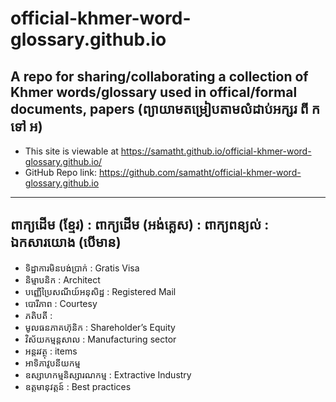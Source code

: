 # official-khmer-word-glossary.github.io
A repo for sharing/collaborating a collection of Khmer words/glossary used in offical/formal documents, papers
(ព្យាយាមតម្រៀបតាមលំដាប់អក្សរ ពី ក ទៅ អ)
-----
 * This site is viewable at https://samatht.github.io/official-khmer-word-glossary.github.io/
 * GitHub Repo link: https://github.com/samatht/official-khmer-word-glossary.github.io
---
ពាក្យដើម (ខ្មែរ) : ពាក្យដើម (អង់គ្លេស) : ពាក្យពន្យល់ : ឯកសារយោង (បើមាន)
---

* ទិដ្ឋាការមិនបង់ប្រាក់ : Gratis Visa
* និម្មាបនិក : Architect 
* បញ្ញើប្រៃសណីយ៍អនុសិដ្ឋ : Registered Mail
* បោរីភាព : Courtesy
* ភតិបតី :
* មូលធនភាគហ៊ុនិក : Shareholder’s Equity
* វិស័យកម្មន្តសាល : Manufacturing sector
* អន្តរវត្ថុ : items
* អាទិភាវូបនីយកម្ម
* ឧស្សាហកម្មនិស្សារណកម្ម : Extractive Industry
* ឧត្តមានុវត្តន៍ : Best practices
